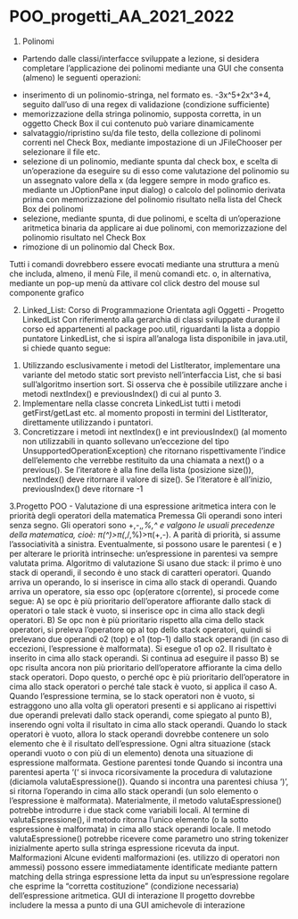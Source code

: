 # POO_progetti_AA_2021_2022

1. Polinomi
- Partendo dalle classi/interfacce sviluppate a lezione, si desidera completare l’applicazione dei 
polinomi mediante una GUI che consenta (almeno) le seguenti operazioni:
* inserimento di un polinomio-stringa, nel formato es. -3x^5+2x^3+4, seguito dall’uso di una 
regex di validazione (condizione sufficiente)
* memorizzazione della stringa polinomio, supposta corretta, in un oggetto Check Box il cui 
contenuto può variare dinamicamente
* salvataggio/ripristino su/da file testo, della collezione di polinomi correnti nel Check Box, 
mediante impostazione di un JFileChooser per selezionare il file etc.
* selezione di un polinomio, mediante spunta dal check box, e scelta di un’operazione da 
eseguire su di esso come valutazione del polinomio su un assegnato valore della x (da 
leggere sempre in modo grafico es. mediante un JOptionPane input dialog) o calcolo del 
polinomio derivata prima con memorizzazione del polinomio risultato nella lista del Check 
Box dei polinomi
* selezione, mediante spunta, di due polinomi, e scelta di un’operazione aritmetica binaria 
da applicare ai due polinomi, con memorizzazione del polinomio risultato nel Check Box
* rimozione di un polinomio dal Check Box.

Tutti i comandi dovrebbero essere evocati mediante una struttura a menù che includa, almeno, 
il menù File, il menù comandi etc. o, in alternativa, mediante un pop-up menù da attivare col 
click destro del mouse sul componente grafico


2. Linked_List: Corso di Programmazione Orientata agli Oggetti - Progetto LinkedList<T> 
Con riferimento alla gerarchia di classi sviluppate durante il corso ed appartenenti al package 
poo.util, riguardanti la lista a doppio puntatore LinkedList<T>, che si ispira all’analoga lista 
disponibile in java.util, si chiede quanto segue:
1) Utilizzando esclusivamente i metodi del ListIterator<T>, implementare una variante del 
metodo static sort previsto nell’interfaccia List<T>, che si basi sull’algoritmo insertion sort. 
Si osserva che è possibile utilizzare anche i metodi nextIndex() e previousIndex() di cui al 
punto 3.
2) Implementare nella classe concreta LinkedList<T> tutti i metodi getFirst/getLast etc. al 
momento proposti in termini del ListIterator<T>, direttamente utilizzando i puntatori.
3) Concretizzare i metodi int nextIndex() e int previousIndex() (al momento non utilizzabili in 
quanto sollevano un’eccezione del tipo UnsupportedOperationException) che ritornano 
rispettivamente l’indice dell’elemento che verrebbe restituito da una chiamata a next() o a 
previous(). Se l’iteratore è alla fine della lista (posizione size()), nextIndex() deve ritornare 
il valore di size(). Se l’iteratore è all’inizio, previousIndex() deve ritornare -1 

3.Progetto POO - Valutazione di una espressione aritmetica intera con le priorità degli operatori della 
matematica
Premessa 
Gli operandi sono interi senza segno. Gli operatori sono +,-,*,%,^ e valgono le usuali precedenze
della matematica, cioè: π(^)>π(*,/,%)>π(+,-). A parità di priorità, si assume l’associatività a sinistra. 
Eventualmente, si possono usare le parentesi ( e ) per alterare le priorità intrinseche: 
un’espressione in parentesi va sempre valutata prima.
Algoritmo di valutazione 
Si usano due stack: il primo è uno stack di operandi, il secondo è uno stack di caratteri operatori. 
Quando arriva un operando, lo si inserisce in cima allo stack di operandi. Quando arriva un 
operatore, sia esso opc (op(eratore c(orrente), si procede come segue:
A) se opc è più prioritario dell’operatore affiorante dallo stack di operatori o tale stack è vuoto, si 
inserisce opc in cima allo stack degli operatori. 
B) Se opc non è più prioritario rispetto alla cima dello stack operatori, si preleva l’operatore op al 
top dello stack operatori, quindi si prelevano due operandi o2 (top) e o1 (top-1) dallo stack 
operandi (in caso di eccezioni, l’espressione è malformata). Si esegue o1 op o2. Il risultato è 
inserito in cima allo stack operandi. Si continua ad eseguire il passo B) se opc risulta ancora non 
più prioritario dell’operatore affiorante la cima dello stack operatori. Dopo questo, o perché opc 
è più prioritario dell’operatore in cima allo stack operatori o perché tale stack è vuoto, si applica 
il caso A.
Quando l’espressione termina, se lo stack operatori non è vuoto, si estraggono uno alla volta gli 
operatori presenti e si applicano ai rispettivi due operandi prelevati dallo stack operandi, come 
spiegato al punto B), inserendo ogni volta il risultato in cima allo stack operandi.
Quando lo stack operatori è vuoto, allora lo stack operandi dovrebbe contenere un solo elemento 
che è il risultato dell’espressione. Ogni altra situazione (stack operandi vuoto o con più di un 
elemento) denota una situazione di espressione malformata.
Gestione parentesi tonde 
Quando si incontra una parentesi aperta ‘(‘ si invoca ricorsivamente la procedura di valutazione 
(diciamola valutaEspressione()). Quando si incontra una parentesi chiusa ‘)’, si ritorna l’operando in 
cima allo stack operandi (un solo elemento o l’espressione è malformata).
Materialmente, il metodo valutaEspressione() potrebbe introdurre i due stack come variabili locali. 
Al termine di valutaEspressione(), il metodo ritorna l’unico elemento (o la sotto espressione è 
malformata) in cima allo stack operandi locale.
Il metodo valutaEspressione() potrebbe ricevere come parametro uno string tokenizer inizialmente 
aperto sulla stringa espressione ricevuta da input.
Malformazioni 
Alcune evidenti malformazioni (es. utilizzo di operatori non ammessi) possono essere 
immediatamente identificate mediante pattern matching della stringa espressione letta da input su 
un’espressione regolare che esprime la “corretta costituzione” (condizione necessaria) 
dell’espressione aritmetica.
GUI di interazione 
Il progetto dovrebbe includere la messa a punto di una GUI amichevole di interazione
